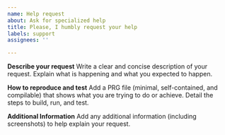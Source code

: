 ```yaml
---
name: Help request
about: Ask for specialized help
title: Please, I humbly request your help
labels: support
assignees: ''

---
```


**Describe your request**
Write a clear and concise description of your request.
Explain what is happening and what you expected to happen.

**How to reproduce and test**
Add a PRG file (minimal, self-contained, and compilable) that shows what you are trying to do or achieve.
Detail the steps to build, run, and test.

**Additional Information**
Add any additional information (including screenshots) to help explain your request.
